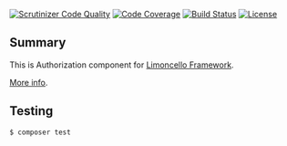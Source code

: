 [![Scrutinizer Code Quality](https://scrutinizer-ci.com/g/limoncello-php-dist/auth/badges/quality-score.png?b=master)](https://scrutinizer-ci.com/g/limoncello-php-dist/auth/?branch=master)
[![Code Coverage](https://scrutinizer-ci.com/g/limoncello-php-dist/auth/badges/coverage.png?b=master)](https://scrutinizer-ci.com/g/limoncello-php-dist/auth/?branch=master)
[![Build Status](https://travis-ci.org/limoncello-php-dist/auth.svg?branch=master)](https://travis-ci.org/limoncello-php-dist/auth)
[![License](https://img.shields.io/github/license/limoncello-php/framework.svg)](https://packagist.org/packages/limoncello-php/framework)

## Summary

This is Authorization component for [Limoncello Framework](https://github.com/limoncello-php/framework).

[More info](https://github.com/limoncello-php/framework).

## Testing

```bash
$ composer test
```
